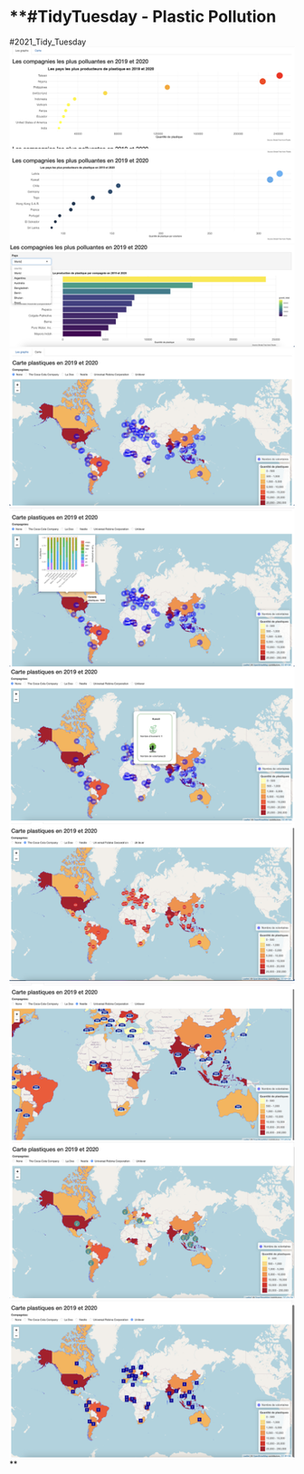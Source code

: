 # **#TidyTuesday - Plastic Pollution 
#2021_Tidy_Tuesday ![title](images/graph1.png)![title](images/graph2.png)![title](images/graph3.png)![title](images/graph4.png)![title](images/graph5.png)![title](images/graph6.png)![title](images/graph7.png)![title](images/graph8.png)![title](images/graph9.png)![title](images/graph10.png)**
